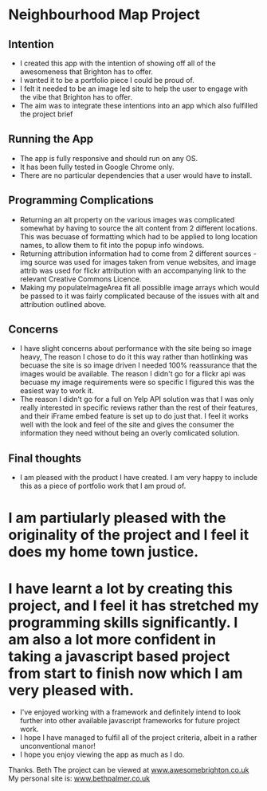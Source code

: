 # Neighbourhood Map Project

## Intention
* I created this app with the intention of showing off all of the awesomeness that Brighton has to offer.
* I wanted it to be a portfolio piece I could be proud of.
* I felt it needed to be an image led site to help the user to engage with the vibe that Brighton has to offer.
* The aim was to integrate these intentions into an app which also fulfilled the project brief

## Running the App
* The app is fully responsive and should run on any OS.
* It has been fully tested in Google Chrome only.
* There are no particular dependencies that a user would have to install.

## Programming Complications
* Returning an alt property on the various images was complicated somewhat by having to source the alt content from 2 different locations. This was becuase of formatting which had to be applied to long location names, to allow them to fit into the popup info windows.
* Returning attribution information had to come from 2 different sources - img source was used for images taken from venue websites, and image attrib was used for flickr attribution with an accompanying link to the relevant Creative Commons Licence.
* Making my populateImageArea fit all possiblle image arrays which would be passed to it was fairly complicated because of the issues with alt and attribution outlined above.

## Concerns
* I have slight concerns about performance with the site being so image heavy, The reason I chose to do it this way rather than hotlinking was becuase the site is so image driven I needed 100% reassurance that the images would be available. The reason I didn't go for a flickr api was becuase my image requirements were so specific I figured this was the easiest way to work it.
* The reason I didn't go for a full on Yelp API solution was that I was only really interested in specific reviews rather than the rest of their features, and their iFrame embed feature is set up to do just that. I feel it works well with the look and feel of the site and gives the consumer the information they need without being an overly comlicated solution.

## Final thoughts
* I am pleased with the product I have created. I am very happy to include this as a piece of portfolio work that I am proud of.
# I am partiularly pleased with the originality of the project and I feel it does my home town justice.
# I have learnt **a lot** by creating this project, and I feel it has stretched my programming skills significantly. I am also a lot more confident in taking a javascript based project from start to finish now which I am very pleased with.
* I've enjoyed working with a framework and definitely intend to look further into other available javascript frameworks for future project work.
* I hope I have managed to fulfil all of the project criteria, albeit in a rather unconventional manor!
* I hope you enjoy viewing the app as much as I do.

Thanks. Beth
The project can be viewed at www.awesomebrighton.co.uk
My personal site is: www.bethpalmer.co.uk